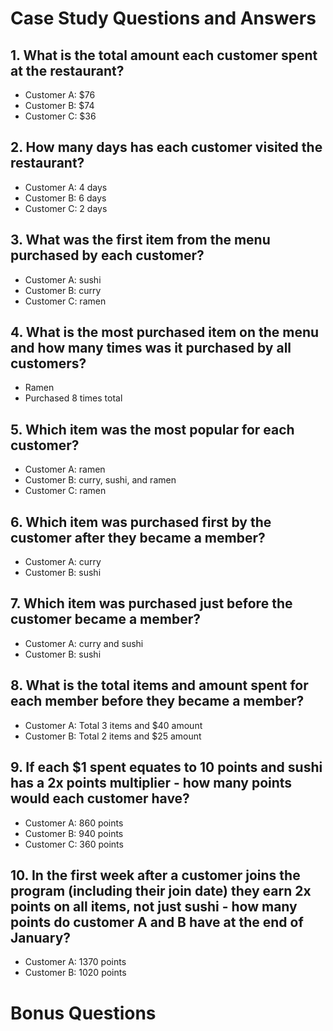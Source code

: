 # Case Study Questions and Answers

## 1. What is the total amount each customer spent at the restaurant?

* Customer A: $76
* Customer B: $74
* Customer C: $36

## 2. How many days has each customer visited the restaurant?

* Customer A: 4 days
* Customer B: 6 days
* Customer C: 2 days

## 3. What was the first item from the menu purchased by each customer?

* Customer A: sushi
* Customer B: curry
* Customer C: ramen

## 4. What is the most purchased item on the menu and how many times was it purchased by all customers?

* Ramen
* Purchased 8 times total

## 5. Which item was the most popular for each customer?

* Customer A: ramen
* Customer B: curry, sushi, and ramen
* Customer C: ramen

## 6. Which item was purchased first by the customer after they became a member?

* Customer A: curry
* Customer B: sushi

## 7. Which item was purchased just before the customer became a member?

* Customer A: curry and sushi
* Customer B: sushi

## 8. What is the total items and amount spent for each member before they became a member?

* Customer A: Total 3 items and $40 amount
* Customer B: Total 2 items and $25 amount

## 9.  If each $1 spent equates to 10 points and sushi has a 2x points multiplier - how many points would each customer have?

* Customer A: 860 points
* Customer B: 940 points
* Customer C: 360 points

## 10. In the first week after a customer joins the program (including their join date) they earn 2x points on all items, not just sushi - how many points do customer A and B have at the end of January?

* Customer A: 1370 points
* Customer B: 1020 points

# Bonus Questions

